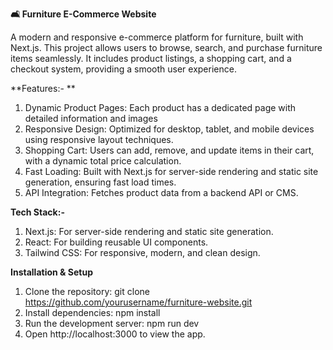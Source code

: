 **🛋️ Furniture E-Commerce Website**

A modern and responsive e-commerce platform for furniture, built with Next.js. This project allows users to browse, search, and purchase furniture items seamlessly. It includes product listings, a shopping cart, and a checkout system, providing a smooth user experience.

**Features:- **
1. Dynamic Product Pages: Each product has a dedicated page with detailed information and images
2. Responsive Design: Optimized for desktop, tablet, and mobile devices using responsive layout techniques.
3. Shopping Cart: Users can add, remove, and update items in their cart, with a dynamic total price calculation.
4. Fast Loading: Built with Next.js for server-side rendering and static site generation, ensuring fast load times.
5. API Integration: Fetches product data from a backend API or CMS.

**Tech Stack:-**
1. Next.js: For server-side rendering and static site generation.
2. React: For building reusable UI components.
3. Tailwind CSS: For responsive, modern, and clean design.

**Installation & Setup**
1. Clone the repository: git clone https://github.com/yourusername/furniture-website.git
2. Install dependencies: npm install
3. Run the development server: npm run dev
4. Open http://localhost:3000 to view the app.
